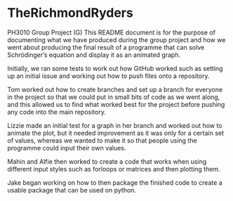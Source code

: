 # TheRichmondRyders
PH3010 Group Project (G)
This README document is for the purpose of documenting what we have produced during the group project and how we went about producing the final result of a programme that can solve Schrödinger’s equation and display it as an animated graph. 

Initially, we ran some tests to work out how GitHub worked such as setting up an initial issue and working out how to push files onto a repository. 

Tom worked out how to create branches and set up a branch for everyone in the project so that we could put in small bits of code as we went along, and this allowed us to find what worked best for the project before pushing any code into the main repository. 

Lizzie made an initial test for a graph in her branch and worked out how to animate the plot, but it needed improvement as it was only for a certain set of values, whereas we wanted to make it so that people using the programme could input their own values. 

Mahin and Alfie then worked to create a code that works when using different input styles such as forloops or matrices and then plotting them. 

Jake began working on how to then package the finished code to create a usable package that can be used on python. 
